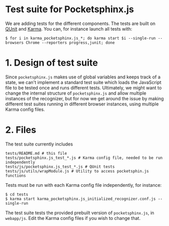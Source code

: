 Test suite for Pocketsphinx.js
==============================

We are adding tests for the different components. The tests are built on [QUnit](http://qunitjs.com) and [Karma](http://karma-runner.github.io/0.8/index.html). You can, for instance launch all tests with:

    $ for i in karma_pocketsphinx.js_*; do karma start $i --single-run --browsers Chrome --reporters progress,junit; done

# 1. Design of test suite

Since `pocketsphinx.js` makes use of global variables and keeps track of a state, we can't implement a standard test suite which loads the JavaScript file to be tested once and runs different tests. Ultimately, we might want to change the internal structure of `pocketsphinx.js` and allow multiple instances of the recognizer, but for now we get around the issue by making different test suites running in different browser instances, using multiple Karma config files.

# 2. Files

The test suite currently includes

    tests/README.md # this file
    tests/pocketsphinx.js_test_*.js # Karma config file, needed to be run independently
    tests/js/pocketsphinx.js_test_*.js # QUnit tests
    tests/js/utils/wrapModule.js # Utility to access pocketsphin.js functions

Tests must be run with each Karma config file independently, for instance:

    $ cd tests
    $ karma start karma_pocketsphinx.js_initialized_recognizer.conf.js --single-run

The test suite tests the provided prebuilt version of `pocketsphinx.js`, in `webapp/js`. Edit the Karma config files if you wish to change that.